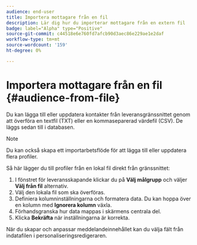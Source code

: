 ```yaml
---
audience: end-user
title: Importera mottagare från en fil
description: Lär dig hur du importerar mottagare från en extern fil
badge: label="Alpha" type="Positive"
source-git-commit: c44518e6e760fd7afcb90d3aec86e229ae1e2daf
workflow-type: tm+mt
source-wordcount: '159'
ht-degree: 0%

---
```


# Importera mottagare från en fil {#audience-from-file}

Du kan lägga till eller uppdatera kontakter från leveransgränssnittet genom att överföra en textfil (TXT) eller en kommaseparerad värdefil (CSV). De läggs sedan till i databasen.

>[!NOTE]
>
>Du kan också skapa ett importarbetsflöde för att lägga till eller uppdatera flera profiler.


Så här lägger du till profiler från en lokal fil direkt från gränssnittet:

1. I fönstret för leveransskapande klickar du på **Välj målgrupp** och väljer **Välj från fil** alternativ.
1. Välj den lokala fil som ska överföras.
1. Definiera kolumninställningarna och formatera data. Du kan hoppa över en kolumn med **Ignorera kolumn** växla.
1. Förhandsgranska hur data mappas i skärmens centrala del.
1. Klicka **Bekräfta** när inställningarna är korrekta.

När du skapar och anpassar meddelandeinnehållet kan du välja fält från indatafilen i personaliseringsredigeraren.